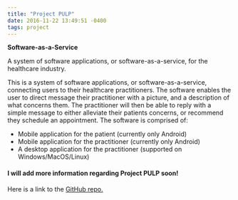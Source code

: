 ```yaml
---
title: "Project PULP"
date: 2016-11-22 13:49:51 -0400
tags: project
---
```

**Software-as-a-Service**

A system of software applications, or software-as-a-service, for the healthcare industry.
<!--sep-->

This is a system of software applications, or software-as-a-service, connecting users to their healthcare practitioners.
The software enables the user to direct message their practitioner with a picture, and a description of what
concerns them. The practitioner will then be able to reply with a simple message to either alleviate their
patients concerns, or recommend they schedule an appointment. The software is comprised of:
- Mobile application for the patient (currently only Android)
- Mobile application for the practitioner (currently only Android)
- A desktop application for the practitioner (supported on Windows/MacOS/Linux)

#### I will add more information regarding Project PULP soon! ####

Here is a link to the [GitHub repo.](https://github.com/NJTuley/TravoltaProject)
